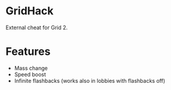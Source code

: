 # GridHack
External cheat for Grid 2.

# Features
- Mass change
- Speed boost
- Infinite flashbacks (works also in lobbies with flashbacks off)
